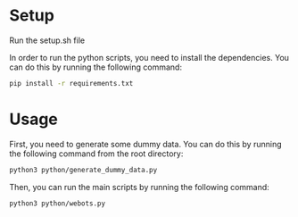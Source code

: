 # Setup

Run the setup.sh file

In order to run the python scripts, you need to install the dependencies. You can do this by running the following command:

```bash
pip install -r requirements.txt
```

# Usage

First, you need to generate some dummy data. You can do this by running the following command from the root directory:

```bash
python3 python/generate_dummy_data.py
```

Then, you can run the main scripts by running the following command:

```bash
python3 python/webots.py
```

